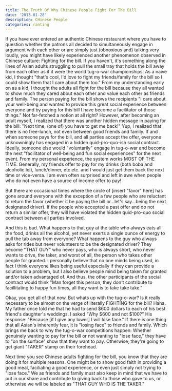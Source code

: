 ```yaml
---
title: The Truth Of Why Chinese People Fight For The Bill
date: '2013-01-28'
description: CHinese People
categories: ranting
---
```


If you have ever entered an authentic Chinese restaurant where you have to question whether the patrons all decided to simultaneously engage in argument with each other or are simply just (obnoxious and) talking very loudly, you might have likely experienced another phenomenon observed in Chinese culture: Fighting for the bill. If you haven't, it's something along the lines of Asian adults struggling to pull the small tray that holds the bill away from each other as if it were the world tug-o-war championships. As a naive kid, I thought "that's cool, I'd love to fight my friends/family for the bill so I could show them that I care about them too." From my understanding early on as a kid, I thought the adults all fight for the bill because they all wanted to show much they cared about each other and value each other as friends and family. The person paying for the bill shows the recipients "I care about your well-being and wanted to provide this great social experience between everyone and by paying for this bill I have become a facilitator of those things." Not far-fetched a notion at all right? However, after becoming an adult myself, I realized that there was another hidden message in paying for the bill: "Next time, (one of) you have to get me back!" Yup, I realized that there is no free-lunch, not even between good friends and family. If and when someone pays for the bill, and all parties accept the offer, everyone unknowningly has engaged in a hidden quid-pro-quo-ish social contract. Ideally, someone else would "voluntarily" engage in tug-o-war and become the next "facilitator of well-being and fun social experiences" for the next event. From my personal experience, the system works MOST OF THE TIME. Generally, my friends offer to pay for my drinks (both boba and alcoholic lol), lunch/dinner, etc etc. and I would just get them back the next time or vice-versa. I am even often surprised and left in awe when people who do not even have a source of income offer to pay!

But there are occasional times where the circle of [insert "favor" here] has gone around everyone with the exception of a few people who are reluctant to return the favor (whether it be paying the bill or...let's say...being the next designated driver). If the people who accepted a past offer and do not return a similar offer, they will have violated the hidden quid-pro-quo social contract between all parties involved.

And this is bad. What happens to that guy at the table who always eats all the food, drinks all the alcohol, yet never exerts a single ounce of energy to pull the tab away from everyone? What happens to the guy who always asks for rides but never volunteers to be the designated driver? They become "THAT GUY" who never pays, who is always short, who never wants to drive, the taker, and worst of all, the person who takes other people for granted. I personally believe that no one minds being used, in fact I think everyone likes being useful especially if they can provide a solution to a problem, but I also believe people mind being taken for granted and/or taken advantaged of. And thus, the other participants of the social contract would think "Man forget this person, they don't contribute to facillitating to happy fun times, all they want is to take take take."

Okay, you get all of that now. But whats up with the tug-o-war? Is it really necessary to be almost on the verge of literally FIGHTING for the bill? Haha. My father once told me that he had to send $600 dollars to each of his best friend's daughter's weddings. I asked "Why $600 and not $100?" His response: "Because [if I give any lower] I will lose face." If there is one thing that all Asian's inherently fear, it is "losing face" to friends and family. Which brings me back to why the tug-o-war competitions happen: Whether genuinely wanting to pay for the bill or not wanting to "lose face," they have to "on the surface" show that they want to pay. Otherwise, they're going to get giant "TAKER" stamp on their forehead.

Next time you see Chinese adults fighting for the bill, you know that they are doing it for multiple reasons. One might be to show good faith in providing a good meal, faciliating a good experience, or even just simply not trying to "lose face." We as friends and family must also keep in mind that we have to put in our share and contribute to giving back to those who gave to us, or otherwise we will be labeled as "THAT GUY WHO IS THE TAKER."
